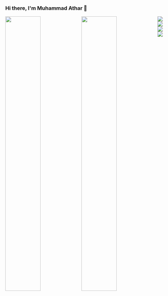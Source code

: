 ### Hi there, I'm Muhammad Athar 👋

<img align = "left" width = "47%" src = "https://github-readme-stats.vercel.app/api?username=Muhammad-athar105&show_icons=true&theme=radical" />
<img align = "left" width = "47%" src = "https://github-readme-stats.vercel.app/api/top-langs/?username=Muhammad-athar105&layout=compact" />
<img align = "left" src = "https://img.shields.io/badge/javascript-%23323330.svg?style=for-the-badge&logo=javascript&logoColor=%23F7DF1E" /> 
<img align = "left" src = "https://img.shields.io/badge/html5-%23E34F26.svg?style=for-the-badge&logo=html5&logoColor=white" /> 
<img align = "left"  src = "https://img.shields.io/badge/php-%23777BB4.svg?style=for-the-badge&logo=php&logoColor=white" /> 
<img align = "left" src = "https://img.shields.io/badge/typescript-%23007ACC.svg?style=for-the-badge&logo=typescript&logoColor=white"/> 
